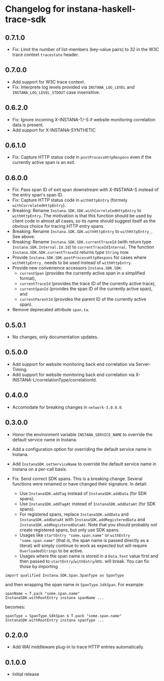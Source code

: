 # Changelog for instana-haskell-trace-sdk

## 0.7.1.0
- Fix: Limit the number of list-members (key-value pairs) to 32 in the W3C trace context `tracestate` header.

## 0.7.0.0
- Add support for W3C trace context.
- Fix: Interprete log levels provided via `INSTANA_LOG_LEVEL` and `INSTANA_LOG_LEVEL_STDOUT` case insensitive.

## 0.6.2.0
- Fix: Ignore incoming X-INSTANA-T/-S if website monitoring correlation data is present.
- Add support for X-INSTANA-SYNTHETIC

## 0.6.1.0
- Fix: Capture HTTP status code in `postProcessHttpRespons` even if the currently active span is an exit.

## 0.6.0.0
- Fix: Pass span ID of exit span downstream with X-INSTANA-S instead of the entry span's span ID.
- Fix: Capture HTTP status code in `withHttpEntry` (formely `withCorrelatedHttpEntry`).
- Breaking: Rename `Instana.SDK.SDK.withCorrelatedHttpEntry` to `withHttpEntry`. The motivation is that this function should be used by client code in almost all cases, so its name should suggest itself as the obvious choice for tracing HTTP entry spans.
- Breaking: Rename `Instana.SDK.SDK.withHttpEntry` to `withHttpEntry_`. See above.
- Breaking: Rename `Instana.SDK.SDK.currentTraceId` (with return type `Instana.SDK.Internal.Id.Id`) to `currentTraceIdInternal`. The function `Instana.SDK.SDK.currentTraceId` returns type `String` now.
- Provide `Instana.SDK.SDK.postProcessHttpRespons` for cases where `withHttpEntry_` needs to be used instead of `withHttpEntry`.
- Provide new convenience accessors `Instana.SDK.SDK`:
    - `currentSpan` (provides the currently active span in a simplified format),
    - `currentTraceId` (provides the trace ID of the currently active trace),
    - `currentSpanId` (provides the span ID of the currently active span), and
    - `currentParentId` (provides the parent ID of the currently active span).
- Remove deprecated attribute `span.ta`.

## 0.5.0.1
- No changes, only documentation updates.

## 0.5.0.0
- Add support for website monitoring back end correlation via Server-Timing.
- Add support for website monitoring back end correlation via X-INSTANA-L/correlationType/correlationId.

## 0.4.0.0
- Accomodate for breaking changes in `network-3.0.0.0`.

## 0.3.0.0
- Honor the environment variable `INSTANA_SERVICE_NAME` to override the default service name in Instana.
- Add a configuration option for overriding the default service name in Instana.
- Add `InstanaSDK.setServiceName` to override the default service name in Instana on a per-call basis.
- Fix: Send correct SDK spans. This is a breaking change. Several functions were renamed or have changed their signature.
In detail:

    - Use `InstanaSDK.addTag` instead of `InstanaSDK.addData` (for SDK
      spans).
    - Use `InstanaSDK.addTagAt` instead of `InstanaSDK.addDataAt` (for SDK spans).
    - For registered spans, replace `InstanaSDK.addData` and `InstanaSDK.addDataAt` with `InstanaSDK.addRegisteredData` and `InstanaSDK.addRegisteredDataAt`. Note that you should probably not create registered spans, but only use SDK spans.
    - Usages like `startEntry "some.span.name"` or `withEntry "some.span.name"` (that is, the span name is passed directly as a literal) will simply continue to work as expected but will require `OverloadedStrings` to be active.
    - Usages where the span name is stored in a `Data.Text` value first and then passed to `startEntry`/`withEntry`/etc. will break. You can fix those by importing
```
import qualified Instana.SDK.Span.SpanType as SpanType
```
and then wrapping the span name in `SpanType.SdkSpan`. For example:
```
spanName = T.pack "some.span.name"
InstanaSDK.withRootEntry instana spanName ...
```
becomes:
```
spanType = SpanType.SdkSpan $ T.pack "some.span.name"
InstanaSDK.withRootEntry instana spanType ...
```

## 0.2.0.0
- Add WAI middleware plug-in to trace HTTP entries automatically.

## 0.1.0.0
- Initial release


